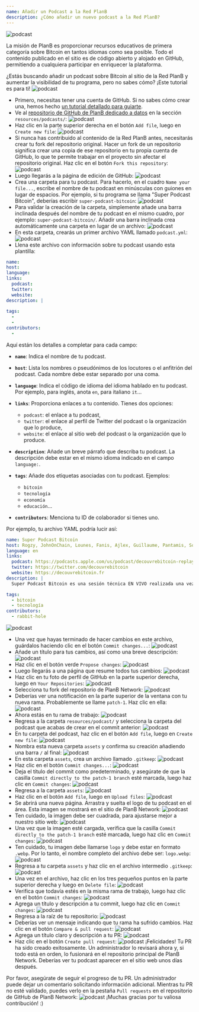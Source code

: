 ```yaml
---
name: Añadir un Podcast a la Red PlanB
description: ¿Cómo añadir un nuevo podcast a la Red PlanB?
---
```

![podcast](assets/cover.webp)

La misión de PlanB es proporcionar recursos educativos de primera categoría sobre Bitcoin en tantos idiomas como sea posible. Todo el contenido publicado en el sitio es de código abierto y alojado en GitHub, permitiendo a cualquiera participar en enriquecer la plataforma.

¿Estás buscando añadir un podcast sobre Bitcoin al sitio de la Red PlanB y aumentar la visibilidad de tu programa, pero no sabes cómo? ¡Este tutorial es para ti!
![podcast](assets/01.webp)
- Primero, necesitas tener una cuenta de GitHub. Si no sabes cómo crear una, hemos hecho [un tutorial detallado para guiarte](https://planb.network/tutorials/others/create-github-account).
- Ve al [repositorio de GitHub de PlanB dedicado a datos](https://github.com/DecouvreBitcoin/sovereign-university-data/tree/dev/resources/podcasts) en la sección `resources/podcasts/`:
![podcast](assets/02.webp)
- Haz clic en la parte superior derecha en el botón `Add file`, luego en `Create new file`:
![podcast](assets/03.webp)
- Si nunca has contribuido al contenido de la Red PlanB antes, necesitarás crear tu fork del repositorio original. Hacer un fork de un repositorio significa crear una copia de ese repositorio en tu propia cuenta de GitHub, lo que te permite trabajar en el proyecto sin afectar el repositorio original. Haz clic en el botón `Fork this repository`:
![podcast](assets/04.webp)
- Luego llegarás a la página de edición de GitHub:
![podcast](assets/05.webp)
- Crea una carpeta para tu podcast. Para hacerlo, en el cuadro `Name your file...`, escribe el nombre de tu podcast en minúsculas con guiones en lugar de espacios. Por ejemplo, si tu programa se llama "Super Podcast Bitcoin", deberías escribir `super-podcast-bitcoin`:
![podcast](assets/06.webp)
- Para validar la creación de la carpeta, simplemente añade una barra inclinada después del nombre de tu podcast en el mismo cuadro, por ejemplo: `super-podcast-bitcoin/`. Añadir una barra inclinada crea automáticamente una carpeta en lugar de un archivo:
![podcast](assets/07.webp)
- En esta carpeta, crearás un primer archivo YAML llamado `podcast.yml`:
![podcast](assets/08.webp)
- Llena este archivo con información sobre tu podcast usando esta plantilla:

```yaml
name: 
host: 
language: 
links:
  podcast: 
  twitter: 
  website: 
description: |
  
tags:
  - 
  - 
contributors:
  - 
```

Aquí están los detalles a completar para cada campo:

- **`name`**: Indica el nombre de tu podcast.
- **`host`**: Lista los nombres o pseudónimos de los locutores o el anfitrión del podcast. Cada nombre debe estar separado por una coma.
- **`language`**: Indica el código de idioma del idioma hablado en tu podcast. Por ejemplo, para inglés, anota `en`, para italiano `it`...

- **`links`**: Proporciona enlaces a tu contenido. Tienes dos opciones:
	- `podcast`: el enlace a tu podcast,
	- `twitter`: el enlace al perfil de Twitter del podcast o la organización que lo produce,
	- `website`: el enlace al sitio web del podcast o la organización que lo produce.
- **`description`**: Añade un breve párrafo que describa tu podcast. La descripción debe estar en el mismo idioma indicado en el campo `language:`.
- **`tags`**: Añade dos etiquetas asociadas con tu podcast. Ejemplos:
    - `bitcoin`
    - `tecnología`
    - `economía`
    - `educación`...

- **`contributors`**: Menciona tu ID de colaborador si tienes uno.

Por ejemplo, tu archivo YAML podría lucir así:

```yaml
name: Super Podcast Bitcoin
host: Rogzy, JohnOnChain, Lounes, Fanis, Ajlex, Guillaume, Pantamis, Sosthene, Loic
language: en
links:
  podcast: https://podcasts.apple.com/us/podcast/decouvrebitcoin-replay/id1693844092
  twitter: https://twitter.com/decouvrebitcoin
  website: https://decouvrebitcoin.fr
description: |
  Super Podcast Bitcoin es una sesión técnica EN VIVO realizada una vez a la semana en Twitter para profundizar en el protocolo de Bitcoin, soluciones de segunda capa y todo lo que asombre. Nuestros anfitriones Lounes, Pantamis, Loïc y Sosthene responderán tus preguntas y ofrecerán el show más técnico sobre Bitcoin en el mundo.

tags:
  - bitcoin
  - tecnología
contributors:
  - rabbit-hole
```

![podcast](assets/09.webp)

- Una vez que hayas terminado de hacer cambios en este archivo, guárdalos haciendo clic en el botón `Commit changes...`:
![podcast](assets/10.webp)
- Añade un título para tus cambios, así como una breve descripción:
![podcast](assets/11.webp)
- Haz clic en el botón verde `Propose changes`:
![podcast](assets/12.webp)
- Luego llegarás a una página que resume todos tus cambios:
![podcast](assets/13.webp)
- Haz clic en tu foto de perfil de GitHub en la parte superior derecha, luego en `Your Repositories`:
![podcast](assets/14.webp)
- Selecciona tu fork del repositorio de PlanB Network:
![podcast](assets/15.webp)
- Deberías ver una notificación en la parte superior de la ventana con tu nueva rama. Probablemente se llame `patch-1`. Haz clic en ella:
![podcast](assets/16.webp)
- Ahora estás en tu rama de trabajo:
![podcast](assets/17.webp)
- Regresa a la carpeta `resources/podcast/` y selecciona la carpeta del podcast que acabas de crear en el commit anterior: ![podcast](assets/18.webp)
- En tu carpeta del podcast, haz clic en el botón `Add file`, luego en `Create new file`:
![podcast](assets/19.webp)
- Nombra esta nueva carpeta `assets` y confirma su creación añadiendo una barra `/` al final:
![podcast](assets/20.webp)
- En esta carpeta `assets`, crea un archivo llamado `.gitkeep`:
![podcast](assets/21.webp)
- Haz clic en el botón `Commit changes...`:
![podcast](assets/22.webp)
- Deja el título del commit como predeterminado, y asegúrate de que la casilla `Commit directly to the patch-1 branch` esté marcada, luego haz clic en `Commit changes`:
![podcast](assets/23.webp)
- Regresa a la carpeta `assets`:
![podcast](assets/24.webp)
- Haz clic en el botón `Add file`, luego en `Upload files`:
![podcast](assets/25.webp)
- Se abrirá una nueva página. Arrastra y suelta el logo de tu podcast en el área. Esta imagen se mostrará en el sitio de PlanB Network: ![podcast](assets/26.webp)
- Ten cuidado, la imagen debe ser cuadrada, para ajustarse mejor a nuestro sitio web:
![podcast](assets/27.webp)
- Una vez que la imagen esté cargada, verifica que la casilla `Commit directly to the patch-1 branch` esté marcada, luego haz clic en `Commit changes`:
![podcast](assets/28.webp)
- Ten cuidado, tu imagen debe llamarse `logo` y debe estar en formato `.webp`. Por lo tanto, el nombre completo del archivo debe ser: `logo.webp`:
![podcast](assets/29.webp)
- Regresa a tu carpeta `assets` y haz clic en el archivo intermedio `.gitkeep`:
![podcast](assets/30.webp)
- Una vez en el archivo, haz clic en los tres pequeños puntos en la parte superior derecha y luego en `Delete file`:
![podcast](assets/31.webp)
- Verifica que todavía estés en la misma rama de trabajo, luego haz clic en el botón `Commit changes`:
![podcast](assets/32.webp)
- Agrega un título y descripción a tu commit, luego haz clic en `Commit changes`:
![podcast](assets/33.webp)
- Regresa a la raíz de tu repositorio:
![podcast](assets/34.webp)
- Deberías ver un mensaje indicando que tu rama ha sufrido cambios. Haz clic en el botón `Compare & pull request`:
![podcast](assets/35.webp)
- Agrega un título claro y descripción a tu PR:
![podcast](assets/36.webp)
- Haz clic en el botón `Create pull request`:
![podcast](assets/37.webp)
¡Felicidades! Tu PR ha sido creado exitosamente. Un administrador lo revisará ahora y, si todo está en orden, lo fusionará en el repositorio principal de PlanB Network. Deberías ver tu podcast aparecer en el sitio web unos días después.

Por favor, asegúrate de seguir el progreso de tu PR. Un administrador puede dejar un comentario solicitando información adicional. Mientras tu PR no esté validado, puedes verlo en la pestaña `Pull requests` en el repositorio de GitHub de PlanB Network:
![podcast](assets/38.webp)
¡Muchas gracias por tu valiosa contribución! :)